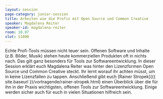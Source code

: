 ```yaml
---
layout: session
page-category: junior-session
title: Arbeiten wie die Profis mit Open Source und Common Creative
speaker: Magdalena Reiter
speaker-id: magdalena-reiter
room: 10.07
slot: S1000
---
```


Echte Profi-Tools müssen nicht teuer sein. Offenen Software und Inhalte (z.B. Bilder, Musik) stehen heute kommerziellen Produkten oft in nichts nach. Das gilt ganz besonders für Tools zur Softwareentwicklung. In dieser Session erklärt euch Magdalena Reiter was hinter den Lizenzformen Open Source und Common Creative steckt. Ihr lernt worauf ihr achten müsst, um in keine Lizenzfallen zu tappen. Anschließend gibt euch [Rainer Stropek]({{ site.baseurl }}/vortragende/rainer-stropek.html) einen Überblick über die für ihn in der Praxis wichtigsten, offenen Tools zur Softwareentwicklung. Einige werden sicher auch für euch in vielen Situationen hilfreich sein.